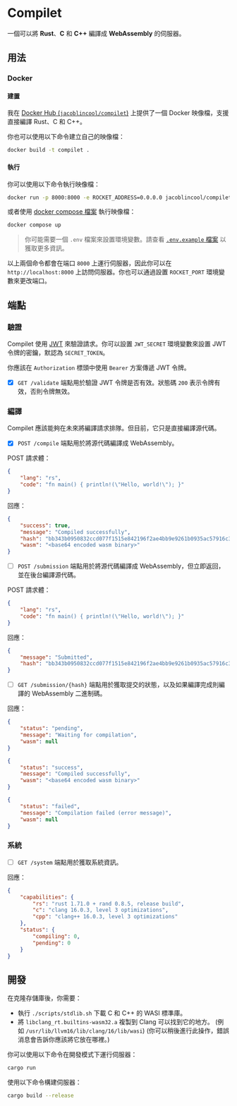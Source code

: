 # Compilet

一個可以將 **Rust**、**C** 和 **C++** 編譯成 **WebAssembly** 的伺服器。

## 用法

### Docker

#### 建置

我在 [Docker Hub (`jacoblincool/compilet`)](https://hub.docker.com/r/jacoblincool/compilet) 上提供了一個 Docker 映像檔，支援直接編譯 Rust、C 和 C++。

你也可以使用以下命令建立自己的映像檔：

```bash
docker build -t compilet .
```

#### 執行

你可以使用以下命令執行映像檔：

```bash
docker run -p 8000:8000 -e ROCKET_ADDRESS=0.0.0.0 jacoblincool/compilet
```

或者使用 [docker compose 檔案](./docker-compose.yml) 執行映像檔：

```bash
docker compose up
```

> 你可能需要一個 `.env` 檔案來設置環境變數。請查看 [`.env.example` 檔案](./.env.example) 以獲取更多資訊。

以上兩個命令都會在端口 `8000` 上運行伺服器，因此你可以在 `http://localhost:8000` 上訪問伺服器。你也可以通過設置 `ROCKET_PORT` 環境變數來更改端口。

## 端點

### 驗證

Compilet 使用 [JWT](https://jwt.io/) 來驗證請求。你可以設置 `JWT_SECRET` 環境變數來設置 JWT 令牌的密鑰，默認為 `SECRET_TOKEN`。

你應該在 `Authorization` 標頭中使用 `Bearer` 方案傳遞 JWT 令牌。

- [x] `GET /validate` 端點用於驗證 JWT 令牌是否有效。狀態碼 `200` 表示令牌有效，否則令牌無效。

### 編譯

Compilet 應該能夠在未來將編譯請求排隊。但目前，它只是直接編譯源代碼。

- [x] `POST /compile` 端點用於將源代碼編譯成 WebAssembly。

POST 請求體：

```json
{
    "lang": "rs",
    "code": "fn main() { println!(\"Hello, world!\"); }"
}
```

回應：

```json
{
    "success": true,
    "message": "Compiled successfully",
    "hash": "bb343b0950832ccd077f1515e842196f2ae4bb9e9261b0935ac57916c3cf305d",
    "wasm": "<base64 encoded wasm binary>"
}
```

- [ ] `POST /submission` 端點用於將源代碼編譯成 WebAssembly，但立即返回，並在後台編譯源代碼。

POST 請求體：

```json
{
    "lang": "rs",
    "code": "fn main() { println!(\"Hello, world!\"); }"
}
```

回應：

```json
{
    "message": "Submitted",
    "hash": "bb343b0950832ccd077f1515e842196f2ae4bb9e9261b0935ac57916c3cf305d"
}
```

- [ ] `GET /submission/{hash}` 端點用於獲取提交的狀態，以及如果編譯完成則編譯的 WebAssembly 二進制碼。

回應：

```json
{
    "status": "pending",
    "message": "Waiting for compilation",
    "wasm": null
}
```

```json
{
    "status": "success",
    "message": "Compiled successfully",
    "wasm": "<base64 encoded wasm binary>"
}
```

```json
{
    "status": "failed",
    "message": "Compilation failed (error message)",
    "wasm": null
}
```

### 系統

- [ ] `GET /system` 端點用於獲取系統資訊。

回應：

```json
{
    "capabilities": {
        "rs": "rust 1.71.0 + rand 0.8.5, release build",
        "c": "clang 16.0.3, level 3 optimizations",
        "cpp": "clang++ 16.0.3, level 3 optimizations"
    },
    "status": {
        "compiling": 0,
        "pending": 0
    }
}
```

## 開發

在克隆存儲庫後，你需要：

- 執行 `./scripts/stdlib.sh` 下載 C 和 C++ 的 WASI 標準庫。
- 將 `libclang_rt.builtins-wasm32.a` 複製到 Clang 可以找到它的地方。 (例如 `/usr/lib/llvm16/lib/clang/16/lib/wasi`) (你可以稍後進行此操作，錯誤消息會告訴你應該將它放在哪裡。)

你可以使用以下命令在開發模式下運行伺服器：

```bash
cargo run
```

使用以下命令構建伺服器：

```bash
cargo build --release
```
